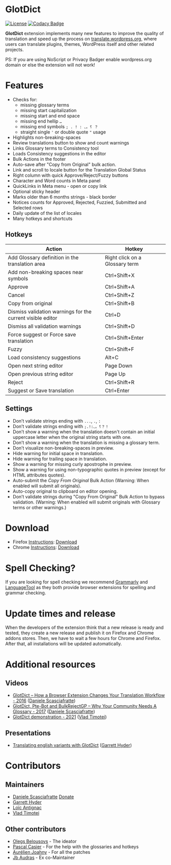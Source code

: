 # GlotDict
[![License](https://img.shields.io/badge/License-GPL%20v2-blue.svg)](https://img.shields.io/badge/License-GPL%20v2-blue.svg) [![Codacy Badge](https://api.codacy.com/project/badge/Grade/e9107b200511490a961560efcf7c5d1c)](https://www.codacy.com/app/mte90/GlotDict?utm_source=github.com&amp;utm_medium=referral&amp;utm_content=Mte90/GlotDict&amp;utm_campaign=Badge_Grade)  

**GlotDict** extension implements many new features to improve the quality of translation and speed up the process on [translate.wordpress.org](https://translate.wordpress.org), where users can translate plugins, themes, WordPress itself and other related projects.  

PS: If you are using NoScript or Privacy Badger enable wordpress.org domain or else the extension will not work!

# Features

* Checks for:
  * missing glossary terms
  * missing start capitalization
  * missing start and end space
  * missing end hellip `…`
  * missing end symbols `; . ! : 、。؟ ？`
  * straight single `'` or double quote `"` usage 
* Highlights non-breaking-spaces
* Review translations button to show and count warnings
* Links Glossary terms to Consistency tool
* Loads Consistency suggestions in the editor
* Bulk Actions in the footer
* Auto-save after "Copy from Original" bulk action.
* Link and scroll to locale button for the Translation Global Status
* Right column with quick Approve/Reject/Fuzzy buttons
* Character and Word counts in Meta panel
* QuickLinks in Meta menu - open or copy link
* Optional sticky header
* Marks older than 6 months strings - black border
* Notices counts for Approved, Rejected, Fuzzied, Submitted and Selected rows
* Daily update of the list of locales
* Many hotkeys and shortcuts

## Hotkeys

| Action | Hotkey |
| -- | -- |
| Add Glossary definition in the translation area | Right click on a Glossary term |
| Add non-breaking spaces near symbols | Ctrl+Shift+X |
| Approve | Ctrl+Shift+A |
| Cancel | Ctrl+Shift+Z |
| Copy from original | Ctrl+Shift+B |
| Dismiss validation warnings for the current visible editor | Ctrl+D |
| Dismiss all validation warnings | Ctrl+Shift+D |
| Force suggest or Force save translation | Ctrl+Shift+Enter |
| Fuzzy | Ctrl+Shift+F |
| Load consistency suggestions | Alt+C |
| Open next string editor | Page Down |
| Open previous string editor | Page Up |
| Reject | Ctrl+Shift+R |
| Suggest or Save translation | Ctrl+Enter |

## Settings
* Don’t validate strings ending with `...`, `.`, `:`
* Don’t validate strings ending with `;.!:、。؟？！`
* Don’t show a warning when the translation doesn't contain an initial uppercase letter when the original string starts with one.
* Don’t show a warning when the translation is missing a glossary term.
* Don’t visualize non-breaking-spaces in preview.
* Hide warning for initial space in translation.
* Hide warning for trailing space in translation.
* Show a warning for missing curly apostrophe in preview.
* Show a warning for using non-typographic quotes in preview (except for HTML attributes quotes).
* Auto-submit the *Copy From Original* Bulk Action (Warning: When enabled will submit all originals).
* Auto-copy original to clipboard on editor opening.
* Don’t validate strings during "Copy From Original" Bulk Action to bypass validation. (Warning: When enabled will submit originals with Glossary terms or other warnings.)

# Download

* Firefox [Instructions](https://support.mozilla.org/en-US/kb/find-and-install-add-ons-add-features-to-firefox): [Download](https://addons.mozilla.org/en-US/firefox/addon/glotdict/)
* Chrome [Instructions](https://support.google.com/chrome_webstore/answer/2664769?hl=en): [Download](https://chrome.google.com/webstore/detail/glotdict/jfdkihdmokdigeobcmnjmgigcgckljgl)

# Spell Checking?

If you are looking for spell checking we recommend [Grammarly](https://www.grammarly.com/) and [LanguageTool](https://languagetool.org/) as they both provide browser extensions for spelling and grammar checking.

# Update times and release

When the developers of the extension think that a new release is ready and tested, they create a new release and publish it on Firefox and Chrome addons stores. Then, we have to wait a few hours for Chrome and Firefox. After that, all installations will be updated automatically.

# Additional resources

## Videos

* [GlotDict – How a Browser Extension Changes Your Translation Workflow - 2016](https://wordpress.tv/2016/05/31/daniele-scasciafratte-glotdict-how-a-browser-extension-changes-your-translation-workflow/) ([Daniele Scasciafratte](https://github.com/Mte90))
* [GlotDict, Pte-Bot and BulkRejectGP – Why Your Community Needs A Glossary - 2017](https://wordpress.tv/2017/04/29/glotdict-pte-bot-and-bulkrejectgp-why-your-community-needs-a-glossary/) ([Daniele Scasciafratte](https://github.com/Mte90))
* [GlotDict demonstration - 2021](https://www.youtube.com/watch?v=lkJXBBByUKM) ([Vlad Timotei](https://github.com/vlad-timotei))

## Presentations

* [Translating english variants with GlotDict](https://docs.google.com/presentation/d/1MiJNsbv1oIIlq5tj1P-lkc5y_F4JO3mFVNwk45XevtU/present) ([Garrett Hyder](https://github.com/garretthyder)) 

# Contributors

## Maintainers

* [Daniele Scasciafratte](https://github.com/Mte90) [Donate](https://www.paypal.me/mte90)
* [Garrett Hyder](https://github.com/garretthyder) 
* [Loïc Antignac](https://github.com/webaxones)
* [Vlad Timotei](https://github.com/vlad-timotei)

## Other contributors

* [Olegs Belousovs](https://github.com/sgelob) - The ideator
* [Pascal Casier](https://github.com/ePascalC) - For the help with the glossaries and hotkeys
* [Aurélien Joahny](https://github.com/ajoah) - For all the patches
* [Jb Audras](https://github.com/audrasjb) - Ex co-Maintainer

